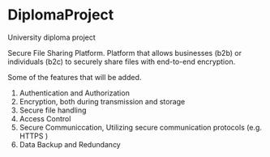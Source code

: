 # DiplomaProject
University diploma project

Secure File Sharing Platform.
Platform that allows businesses (b2b) or individuals (b2c) to securely share files with end-to-end encryption.

Some of the features that will be added.

1. Authentication and Authorization
2. Encryption, both during transmission and storage
3. Secure file handling
4. Access Control
5. Secure Communiccation, Utilizing secure communication protocols (e.g. HTTPS )
6. Data Backup and Redundancy
